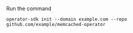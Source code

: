Run the command 

```
operator-sdk init --domain example.com --repo github.com/example/memcached-operator
```


